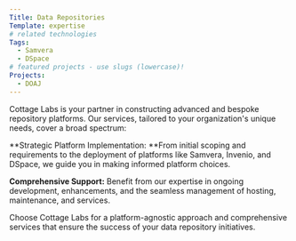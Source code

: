 ```yaml
---
Title: Data Repositories
Template: expertise
# related technologies
Tags: 
  - Samvera
  - DSpace
# featured projects - use slugs (lowercase)!
Projects: 
  - DOAJ
---
```



Cottage Labs is your partner in constructing advanced and bespoke repository platforms. Our services, tailored to your organization's unique needs, cover a broad spectrum:  

**Strategic Platform Implementation: **From initial scoping and requirements to the deployment of platforms like Samvera, Invenio, and DSpace, we guide you in making informed platform choices.  

**Comprehensive Support:** Benefit from our expertise in ongoing development, enhancements, and the seamless management of hosting, maintenance, and services.  

Choose Cottage Labs for a platform-agnostic approach and comprehensive services that ensure the success of your data repository initiatives.